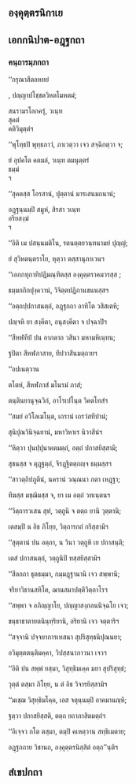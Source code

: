 <h2>องฺคุตฺตรนิกาเย</h2>
<h2>เอกกนิปาต-อฎฺฐกถา</h2>
<h3>คนฺถารมฺภกถา</h3>
<p>
‘‘กรุณาสีตลหทยํ  
  
  
, ปญฺญาปโชฺชตวิหตโมหตมํ;  
  
สนรามรโลกครุํ, วเนฺท  
สุคตํ  
คติวิมุตฺตํฯ  
</p>
  
<p>
‘‘พุโทฺธปิ พุทฺธภาวํ, ภาเวตฺวา เจว สจฺฉิกตฺวา จ;  
  
ยํ อุปคโต คตมลํ, วเนฺท ตมนุตฺตรํ  
ธมฺมํ  
ฯ  
</p>
  
<p>
‘‘สุคตสฺส โอรสานํ, ปุตฺตานํ มารเสนมถนานํ;  
  
อฎฺฐนฺนมฺปิ สมูหํ, สิรสา วเนฺท  
อริยสงฺฆํ  
ฯ  
</p>
  
<p>
‘‘อิติ  
เม ปสนฺนมติโน, รตนตฺตยวนฺทนามยํ ปุญฺญํ;  
  
ยํ สุวิหตนฺตราโย, หุตฺวา ตสฺสานุภาเวนฯ  
</p>
  
<p>
‘‘เอกกทุกาทิปฎิมณฺฑิตสฺส  
องฺคุตฺตราคมวรสฺส  
;  
  
ธมฺมกถิกปุงฺควานํ, วิจิตฺตปฎิภานชนนสฺสฯ  
</p>
  
<p>
‘‘อตฺถปฺปกาสนตฺถํ,  
อฎฺฐกถา  
อาทิโต วสิสเตหิ;  
  
ปญฺจหิ ยา สงฺคีตา, อนุสงฺคีตา จ ปจฺฉาปิฯ  
</p>
  
<p>
‘‘สีหฬทีปํ ปน อาภตาถ วสินา มหามหิเนฺทน;  
  
ฐปิตา สีหฬภาสาย, ทีปวาสีนมตฺถายฯ  
</p>
  
<p>
‘‘อปเนตฺวาน  
  
ตโตหํ, สีหฬภาสํ มโนรมํ ภาสํ;  
  
ตนฺตินยานุจฺฉวิกํ, อาโรเปโนฺต วิคตโทสํฯ  
</p>
  
<p>
‘‘สมยํ อวิโลเมโนฺต, เถรานํ เถรวํสทีปานํ;  
  
สุนิปุณวินิจฺฉยานํ, มหาวิหาเร นิวาสีนํฯ  
</p>
  
<p>
‘‘หิตฺวา ปุนปฺปุนาคตมตฺถํ, อตฺถํ ปกาสยิสฺสามิ;  
  
สุชนสฺส จ ตุฎฺฐตฺถํ, จิรฎฺฐิตตฺถญฺจ ธมฺมสฺสฯ  
</p>
  
<p>
‘‘สาวตฺถิปภูตีนํ, นครานํ วณฺณนา กตา เหฎฺฐา;  
  
ทีฆสฺส มชฺฌิมสฺส จ, ยา เม อตฺถํ วทเนฺตนฯ  
</p>
  
<p>
‘‘วิตฺถารวเสน สุทํ, วตฺถูนิ จ ตตฺถ ยานิ วุตฺตานิ;  
  
เตสมฺปิ น อิธ ภิโยฺย, วิตฺถารกถํ กริสฺสามิฯ  
</p>
  
<p>
‘‘สุตฺตานํ  
ปน อตฺถา, น วินา วตฺถูหิ เย ปกาสนฺติ;  
  
เตสํ ปกาสนตฺถํ, วตฺถูนิปิ ทสฺสยิสฺสามิฯ  
</p>
  
<p>
‘‘สีลกถา ธุตธมฺมา, กมฺมฎฺฐานานิ เจว สพฺพานิ;  
  
จริยาวิธานสหิโต, ฌานสมาปตฺติวิตฺถาโรฯ  
</p>
  
<p>
‘‘สพฺพา จ อภิญฺญาโย, ปญฺญาสงฺกลนนิจฺฉโย เจว;  
  
ขนฺธาธาตายตนินฺทฺริยานิ, อริยานิ เจว จตฺตาริฯ  
</p>
  
<p>
‘‘สจฺจานิ ปจฺจยาการเทสนา สุปริสุทฺธนิปุณนยา;  
  
อวิมุตฺตตนฺติมคฺคา, วิปสฺสนาภาวนา เจวฯ  
</p>
  
<p>
‘‘อิติ ปน สพฺพํ ยสฺมา,  
วิสุทฺธิมเคฺค  
มยา สุปริสุทฺธํ;  
  
วุตฺตํ ตสฺมา ภิโยฺย, น ตํ อิธ วิจารยิสฺสามิฯ  
</p>
  
<p>
‘‘มเชฺฌ  
วิสุทฺธิมโคฺค,  
เอส จตุนฺนมฺปิ อาคมานญฺหิ;  
  
ฐตฺวา ปกาสยิสฺสติ, ตตฺถ ยถาภาสิตมตฺถํฯ  
</p>
  
<p>
‘‘อิเจฺจว  
กโต ตสฺมา, ตมฺปิ คเหตฺวาน สทฺธิเมตาย;  
  
อฎฺฐกถาย วิชานถ, องฺคุตฺตรนิสฺสิตํ อตฺถ’’นฺติฯ  
</p>
  
<h2>สํเขปกถา</h2>